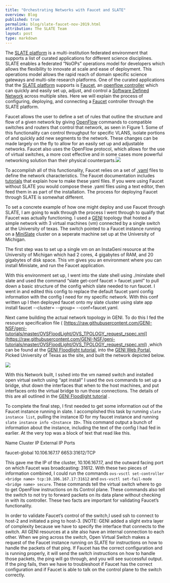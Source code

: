 ```yaml
---
title: "Orchestrating Networks with Faucet and SLATE"
overview: Blog
published: true
permalink: blog/slate-faucet-nov-2019.html
attribution: The SLATE Team
layout: post
type: markdown
---
```


The [SLATE platform](http://www.slateci.io) is a multi-institution federated environment that supports a list of curated applications for different science disciplines. SLATE enables a federated “NoOPs” operations model for developers which allows the flexibility to innovate at scale and ease of deployment. This operations model allows the rapid reach of domain specific science gateways and multi-site research platforms. One of the curated applications that the [SLATE platform](http://www.slateci.io) supports is [Faucet](https://faucet.nz/), an [openflow controller](https://www.sdxcentral.com/networking/sdn/definitions/what-is-openflow/) which can quickly and easily set up, adjust, and control a [Software Defined Network](https://www.opennetworking.org/sdn-definition/) across multiple sites. Here we will explain the process of configuring, deploying, and connecting a [Faucet](https://faucet.nz/) controller through the SLATE platform. <!--end_excerpt-->
  

Faucet allows the user to define a set of rules that outline the structure and flow of a given network by giving [OpenFlow](https://www.opennetworking.org/wp-content/uploads/2014/10/openflow-switch-v1.5.1.pdf) commands to compatible switches and routers that control that network, as seen in Figure 1. Some of this functionality can control throughput for specific VLANS, isolate portions of and quickly add new segments to the network. These changes can be made largely on the fly to allow for an easily set up and adjustable networks. Faucet also uses the OpenFlow protocol, which allows for the use of virtual switches, a more cost effective and in some cases more powerful networking solution than their physical counterparts.![](https://lh6.googleusercontent.com/dvHcVJ7djN0ez9sM4KVcImgAumLmPtgEICa2oxDbt3BFk0nAcmr3eaxFQF3222rWDFYCo4CRq95sqPC89kaZG_w9n4KsckJvD-jLL4Ja8kRY63vcXWci8CljOsoAHIvAvBXBxkpo)

To accomplish all of this functionality, Faucet relies on a set of [.yaml](https://yaml.org/) files to define the network characteristics. The Faucet documentation includes [tutorials](https://docs.faucet.nz/en/latest/tutorials/index.html) that explain how to make these yaml files. If you were using Faucet without SLATE you would compose these .yaml files using a text editor, then feed them in as part of the installation. The process for deploying Faucet through SLATE is somewhat different.

To set a concrete example of how one might deploy and use Faucet through SLATE, I am going to walk through the process I went through to qualify that Faucet was actually functioning. I used a [GENI](https://www.geni.net) topology that hosted a simple network with 3 virtual machines (vm) connected by a single switch at the University of texas. The switch pointed to a Faucet instance running on a [MiniSlate](https://github.com/slateci/minislate) cluster on a seperate machine set up at the University of Michigan.

The first step was to set up a single vm on an InstaGeni resource at the University of Michigan which had 2 cores, 4 gigabytes of RAM, and 20 gigabytes of disk space. This vm gives you an environment where you can install Minislate, and run the Faucet application.

With this environment set up, I went into the slate shell using ./minslate shell slate and used the command “slate get-conf faucet > faucet.yaml” to pull down a basic structure of the config which slate needed to run faucet. I went in and edited this config to replace the default faucet yaml config information with the config I need for my specific network. With this conf written up I then deployed faucet onto my slate cluster using slate app install faucet --cluster=<cluster name> --group=<group name> --conf=faucet.yaml.

Next came building the actual network topology in GENI. To do this I fed the resource specification file ( [​https://raw.githubusercontent.com/GENI-NSF/geni-tutorials/master/OVSFloodLight/OVS_TPOLOGY_request_rspec.xml](https://raw.githubusercontent.com/GENI-NSF/geni-tutorials/master/OVSFloodLight/OVS_TPOLOGY_request_rspec.xml) ,which can be found at the [GENI Floodlight tutorial](https://groups.geni.net/geni/wiki/GENIExperimenter/Tutorials/OpenFlowOVS-Floodlight), into the [GENI Web Portal](https://portal.geni.net), Picked University of Texas as the site, and built the network depicted below.

  
  
![](https://lh5.googleusercontent.com/LkK4K2Svyrvp5Ifk1MpZvh84NU7UrclnMpGXEpP0j3ReZkvnbqdeBDi43V-V_vCe06Qf-t37OLOpVJ8KoV_K4xpYpG7OypFHJfCzsEGQD-wJSIuvQhSy1iRmvvxMcKq0y8rzAYc8)  
  

With this Network built, I sshed into the vm named switch and installed open virtual switch using “apt install” I used the ovs commands to set up a bridge, shut down the interfaces that when to the host machines, and put interfaces onto the virtual bridge to run those connections. The details of this are all outlined in the [GENI Floodlight tutorial](https://groups.geni.net/geni/wiki/GENIExperimenter/Tutorials/OpenFlowOVS-Floodlight) .

To complete the final step, I first needed to get some information out of the Faucet instance running in slate. I accomplished this task by running ```slate instance list```, pulling the instance ID for my faucet instance and running ```slate instance info <Instance ID>```. This command output a bunch of information about the instance, including the text of the config I had fed in earlier. At the very top was a block of text that read like this.

Name Cluster IP External IP Ports

faucet-global 10.106.167.17 <none> 6653:31612/TCP

This gave me the IP of the cluster, 10.106.167.17, and the outward facing port on which Faucet was broadcasting: 31612. With these two pieces of information combined, I could run the commands ```ovs-vsctl set-controller <bridge name> tcp:10.106.167.17:31612``` and ```ovs-vsctl set-fail-mode <bridge name> secure```. These commands tell the virtual switch where to go to get OpenFlow instructions on its Control plane. These commands also tell the switch to not try to forward packets on its data plane without checking in with its controller. These two facts are important for validating Faucet’s functionality.

In order to validate Faucet’s control of the switch,I used ssh to connect to host-2 and initiated a ping to host-3. [NOTE: GENI added a slight extra layer of complexity because we have to specify the interface that connects to the switch. All GENI resources at a site also have an internal connection to each other. When we ping across the switch, Open Virtual Switch makes a request of the Faucet instance running on SLATE for instructions on how to handle the packets of that ping. If Faucet has the correct configuration and is running properly, it will send the switch instructions on how to handle those packets, the ping will go through, and you will see successful output. If the ping fails, then we have to troubleshoot if Faucet has the correct configuration and if Faucet is able to talk on the control plane to the switch correctly.
